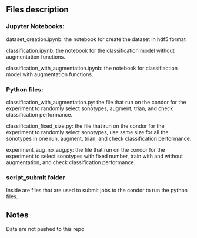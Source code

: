## Files description

### Jupyter Notebooks:

dataset_creation.ipynb: the notebook for create the dataset in hdf5 format

classification.ipynb: the notebook for the classification model without augmentation functions.

classification_with_augmentation.ipynb: the notebook for classifiaction model with augmentation functions.

### Python files:

classification_with_augmentation.py: the file that run on the condor for the experiment to randomly select sonotypes, augment, trian, and check classification performance.

classification_fixed_size.py: the file that run on the condor for the experiment to randomly select sonotypes, use same size for all the sonotypes in one run, augment, trian, and check classification performance.

experiment_aug_no_aug.py: the file that run on the condor for the experiment to select sonotypes with fixed number, train with and without augmentation, and check classification performance.

### script_submit folder

Inside are files that are used to submit jobs to the condor to run the python files.

## Notes

Data are not pushed to this repo

